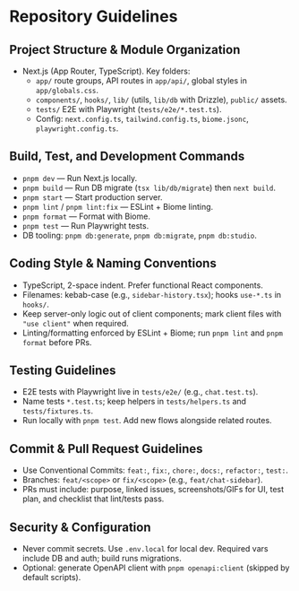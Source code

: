 # Repository Guidelines

## Project Structure & Module Organization
- Next.js (App Router, TypeScript). Key folders:
  - `app/` route groups, API routes in `app/api/`, global styles in `app/globals.css`.
  - `components/`, `hooks/`, `lib/` (utils, `lib/db` with Drizzle), `public/` assets.
  - `tests/` E2E with Playwright (`tests/e2e/*.test.ts`).
  - Config: `next.config.ts`, `tailwind.config.ts`, `biome.jsonc`, `playwright.config.ts`.

## Build, Test, and Development Commands
- `pnpm dev` — Run Next.js locally.
- `pnpm build` — Run DB migrate (`tsx lib/db/migrate`) then `next build`.
- `pnpm start` — Start production server.
- `pnpm lint` / `pnpm lint:fix` — ESLint + Biome linting.
- `pnpm format` — Format with Biome.
- `pnpm test` — Run Playwright tests.
- DB tooling: `pnpm db:generate`, `pnpm db:migrate`, `pnpm db:studio`.

## Coding Style & Naming Conventions
- TypeScript, 2-space indent. Prefer functional React components.
- Filenames: kebab-case (e.g., `sidebar-history.tsx`); hooks `use-*.ts` in `hooks/`.
- Keep server-only logic out of client components; mark client files with `"use client"` when required.
- Linting/formatting enforced by ESLint + Biome; run `pnpm lint` and `pnpm format` before PRs.

## Testing Guidelines
- E2E tests with Playwright live in `tests/e2e/` (e.g., `chat.test.ts`).
- Name tests `*.test.ts`; keep helpers in `tests/helpers.ts` and `tests/fixtures.ts`.
- Run locally with `pnpm test`. Add new flows alongside related routes.

## Commit & Pull Request Guidelines
- Use Conventional Commits: `feat:`, `fix:`, `chore:`, `docs:`, `refactor:`, `test:`.
- Branches: `feat/<scope>` or `fix/<scope>` (e.g., `feat/chat-sidebar`).
- PRs must include: purpose, linked issues, screenshots/GIFs for UI, test plan, and checklist that lint/tests pass.

## Security & Configuration
- Never commit secrets. Use `.env.local` for local dev. Required vars include DB and auth; build runs migrations.
- Optional: generate OpenAPI client with `pnpm openapi:client` (skipped by default scripts).
